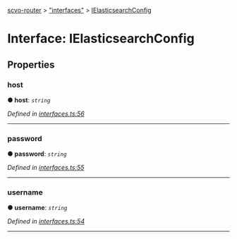 [scvo-router](../README.md) > ["interfaces"](../modules/_interfaces_.md) > [IElasticsearchConfig](../interfaces/_interfaces_.ielasticsearchconfig.md)



# Interface: IElasticsearchConfig


## Properties
<a id="host"></a>

###  host

**●  host**:  *`string`* 

*Defined in [interfaces.ts:56](https://github.com/scvodigital/scvo-router/blob/627f4b0/src/interfaces.ts#L56)*





___

<a id="password"></a>

###  password

**●  password**:  *`string`* 

*Defined in [interfaces.ts:55](https://github.com/scvodigital/scvo-router/blob/627f4b0/src/interfaces.ts#L55)*





___

<a id="username"></a>

###  username

**●  username**:  *`string`* 

*Defined in [interfaces.ts:54](https://github.com/scvodigital/scvo-router/blob/627f4b0/src/interfaces.ts#L54)*





___


